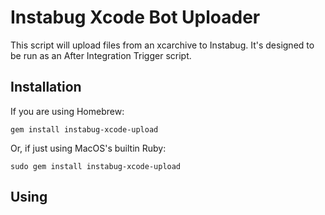 Instabug Xcode Bot Uploader
===========================

This script will upload files from an xcarchive to Instabug. It's designed
to be run as an After Integration Trigger script.

## Installation ##
If you are using Homebrew:
```
gem install instabug-xcode-upload
```
Or, if just using MacOS's builtin Ruby:
```
sudo gem install instabug-xcode-upload
```

## Using ##

